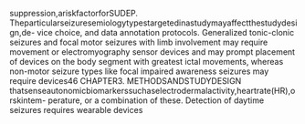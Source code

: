 suppression,ariskfactorforSUDEP.
Theparticularseizuresemiologytypestargetedinastudymayaffectthestudydesign,de-
vice choice, and data annotation protocols. Generalized tonic-clonic seizures and focal motor
seizures with limb involvement may require movement or electromyography sensor devices
and may prompt placement of devices on the body segment with greatest ictal movements,
whereas non-motor seizure types like focal impaired awareness seizures may require devices46 CHAPTER3. METHODSANDSTUDYDESIGN
thatsenseautonomicbiomarkerssuchaselectrodermalactivity,heartrate(HR),orskintem-
perature, or a combination of these. Detection of daytime seizures requires wearable devices
